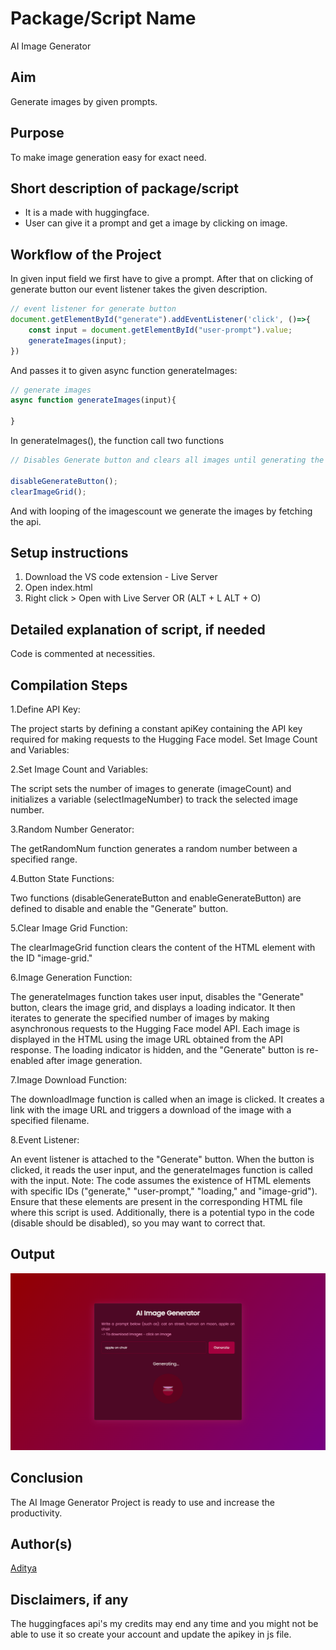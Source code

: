 # Package/Script Name
AI Image Generator
## Aim

Generate images by given prompts.


## Purpose

To make image generation easy for exact need.


## Short description of package/script

- It is a made with huggingface.
- User can give it a prompt and get a image by clicking on image.


## Workflow of the Project

In given input field we first have to give a prompt.
After that on clicking of generate button our event listener takes the given description.

```js
// event listener for generate button
document.getElementById("generate").addEventListener('click', ()=>{
    const input = document.getElementById("user-prompt").value;
    generateImages(input);
})
```

And passes it to given async function generateImages:
```js
// generate images
async function generateImages(input){

}
```

In generateImages(), the function call two functions 
```js
// Disables Generate button and clears all images until generating the currenct images

disableGenerateButton();
clearImageGrid();
```

And with looping of the imagescount we generate the images by fetching the api.


## Setup instructions

1. Download the VS code extension - Live Server
2. Open index.html
3. Right click > Open with Live Server OR (ALT + L ALT + O)



## Detailed explanation of script, if needed

Code is commented at necessities.


## Compilation Steps

1.Define API Key:

The project starts by defining a constant apiKey containing the API key required for making requests to the Hugging Face model.
Set Image Count and Variables:

2.Set Image Count and Variables:

The script sets the number of images to generate (imageCount) and initializes a variable (selectImageNumber) to track the selected image number.

3.Random Number Generator:

The getRandomNum function generates a random number between a specified range.

4.Button State Functions:

Two functions (disableGenerateButton and enableGenerateButton) are defined to disable and enable the "Generate" button.

5.Clear Image Grid Function:

The clearImageGrid function clears the content of the HTML element with the ID "image-grid."

6.Image Generation Function:

The generateImages function takes user input, disables the "Generate" button, clears the image grid, and displays a loading indicator.
It then iterates to generate the specified number of images by making asynchronous requests to the Hugging Face model API.
Each image is displayed in the HTML using the image URL obtained from the API response.
The loading indicator is hidden, and the "Generate" button is re-enabled after image generation.

7.Image Download Function:

The downloadImage function is called when an image is clicked. It creates a link with the image URL and triggers a download of the image with a specified filename.

8.Event Listener:

An event listener is attached to the "Generate" button. When the button is clicked, it reads the user input, and the generateImages function is called with the input.
Note: The code assumes the existence of HTML elements with specific IDs ("generate," "user-prompt," "loading," and "image-grid"). Ensure that these elements are present in the corresponding HTML file where this script is used. Additionally, there is a potential typo in the code (disable should be disabled), so you may want to correct that.

## Output

![Image](./assets/image.png)

## Conclusion

The AI Image Generator Project is ready to use and increase the productivity.

## Author(s)

[Aditya](https://github.com/aaadityaG)


## Disclaimers, if any

The huggingfaces api's my credits may end any time and you might not be able to use it so create your account and update the apikey in js file.